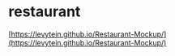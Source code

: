 # restaurant
[https://levytein.github.io/Restaurant-Mockup/](https://levytein.github.io/Restaurant-Mockup/)
